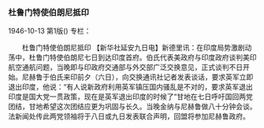 ### 杜鲁门特使伯朗尼抵印

1946-10-13
第1版()
专栏：

　　杜鲁门特使伯朗尼抵印
    【新华社延安九日电】新德里讯：在印度局势激剧动荡中，杜鲁门特使伯朗尼七日到达印度首府。伯氏代表美政府与印度政府谈判美印航空通航问题，当晚即与印政府交通部与外交部广泛交换意见，正式谈判不日开始。尼赫鲁于伯氏来印前夕（六日），向交换通讯社记者发表谈话，要求英军立即退出印度，他说：“有人说新政府利用英军镇压国内骚乱是不对的，要求英军退出印度是国大党一贯政策，现在是英军退出印度的时候了”甘地在七日呼吁国回两党团结，甘地希望这次团结应更为巩固与长久。当晚金纳与尼赫鲁做八十分钟会谈。法新闻处传此两党领袖将于八日或九日发表联合声明，回盟将参加尼赫鲁政府。
